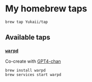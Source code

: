 # My homebrew taps

```bash
brew tap Yukaii/tap
```

## Available taps

### [`warpd`](https://github.com/rvaiya/warpd)

Co-create with [GPT4-chan](https://shareg.pt/dfOdw4J)

```bash
brew install warpd
brew services start warpd
```

